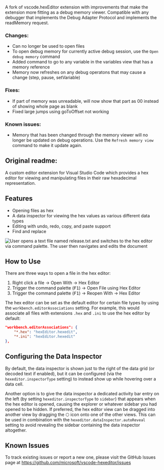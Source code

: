 
A fork of vscode.hexEditor extension with improvements that make the extension more fitting as a debug memory viewer. Compatible with any debugger that implements the Debug Adapter Protocol and implements the readMemory request.

### Changes:

- Can no longer be used to open files
- To open debug memory for currently active debug session, use the ```Open debug memory``` command
- Added command to go to any variable in the variables view that has a memory reference
- Memory now refreshes on any debug operatons that may cause a change (step, pause, setVariable)

### Fixes:

- If part of memory was unreadable, will now show that part as 00 instead of showing whole page as blank
- Fixed large jumps using goToOffset not working

### Known issues:

- Memory that has been changed through the memory viewer will no longer be updated on debug operations. Use the ```Refresh memory view``` command to make it update again.

## Original readme:

A custom editor extension for Visual Studio Code which provides a hex editor for viewing and manipulating files in their raw hexadecimal representation.

## Features

- Opening files as hex
- A data inspector for viewing the hex values as various different data types
- Editing with undo, redo, copy, and paste support
- Find and replace

![User opens a text file named release.txt and switches to the hex editor via command palette. The user then navigates and edits the document](https://raw.githubusercontent.com/microsoft/vscode-hexeditor/main/hex-editor.gif)

## How to Use

There are three ways to open a file in the hex editor:

1. Right click a file -> Open With -> Hex Editor
2. Trigger the command palette (<kbd>F1</kbd>) -> Open File using Hex Editor
3. Trigger the command palette (<kbd>F1</kbd>) -> Reopen With -> Hex Editor

The hex editor can be set as the default editor for certain file types by using the `workbench.editorAssociations` setting. For example, this would associate all files with extensions `.hex` and `.ini` to use the hex editor by default:

```json
"workbench.editorAssociations": {
    "*.hex": "hexEditor.hexedit",
    "*.ini": "hexEditor.hexedit"
},
```

## Configuring the Data Inspector

By default, the data inspector is shown just to the right of the data grid (or decoded text if enabled), but it can be configured (via the `hexeditor.inspectorType` setting) to instead show up while hovering over a data cell.

Another option is to give the data inspector a dedicated activity bar entry on the left (by setting `hexeditor.inspectorType` to `sidebar`) that appears when the hex editor is opened, causing the explorer or whatever sidebar you had opened to be hidden. If preferred, the hex editor view can be dragged into another view by dragging the ⬡ icon onto one of the other views. This can be used in combination with the `hexeditor.dataInspector.autoReveal` setting to avoid revealing the sidebar containing the data inspector altogether.

## Known Issues

To track existing issues or report a new one, please visit the GitHub Issues page at https://github.com/microsoft/vscode-hexeditor/issues
